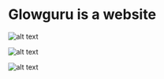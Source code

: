# Glowguru is a website 

![alt text](https://media.discordapp.net/attachments/1016737697848635614/1067469910982283335/Screenshot_1.png?width=1260&height=544)

![alt text](https://media.discordapp.net/attachments/1016737697848635614/1067469911275864184/Screenshot_2.png?width=1248&height=545)

![alt text](https://media.discordapp.net/attachments/1016737697848635614/1067469911636582600/Screenshot_3.png?width=1254&height=544)
